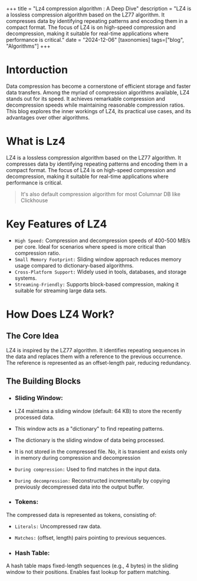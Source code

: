 +++
title = "Lz4 compression algorithm : A Deep Dive"
description = "LZ4 is a lossless compression algorithm based on the LZ77 algorithm. It compresses data by identifying repeating patterns and encoding them in a compact format. The focus of LZ4 is on high-speed compression and decompression, making it suitable for real-time applications where performance is critical."
date = "2024-12-06"
[taxonomies]
tags=["blog", "Algorithms"]
+++

# Intorduction

Data compression has become a cornerstone of efficient storage and faster data transfers. Among the myriad of compression algorithms available, LZ4 stands out for its speed. It achieves remarkable compression and decompression speeds while maintaining reasonable compression ratios. This blog explores the inner workings of LZ4, its practical use cases, and its advantages over other algorithms.

# What is Lz4

LZ4 is a lossless compression algorithm based on the LZ77 algorithm. It compresses data by identifying repeating patterns and encoding them in a compact format. The focus of LZ4 is on high-speed compression and decompression, making it suitable for real-time applications where performance is critical.

> It's also default compression algorithm for most Columnar DB like Clickhouse

# Key Features of LZ4
- `High Speed:` Compression and decompression speeds of 400-500 MB/s per core. Ideal for scenarios where speed is more critical than compression ratio.
- `Small Memory Footprint:` Sliding window approach reduces memory usage compared to dictionary-based algorithms.
- `Cross-Platform Support:` Widely used in tools, databases, and storage systems.
- `Streaming-Friendly:` Supports block-based compression, making it suitable for streaming large data sets.

# How Does LZ4 Work?

## The Core Idea
LZ4 is inspired by the LZ77 algorithm. It identifies repeating sequences in the data and replaces them with a reference to the previous occurrence. The reference is represented as an offset-length pair, reducing redundancy.

## The Building Blocks
- ### Sliding Window:
- LZ4 maintains a sliding window (default: 64 KB) to store the recently processed data.
- This window acts as a "dictionary" to find repeating patterns.
- The dictionary is the sliding window of data being processed.
- It is not stored in the compressed file. No, it is transient and exists only in memory during compression and decompression
- `During compression:`
Used to find matches in the input data.
- `During decompression:`
Reconstructed incrementally by copying previously decompressed data into the output buffer.


- ### Tokens:
The compressed data is represented as tokens, consisting of:
- `Literals:` Uncompressed raw data.
- `Matches:` (offset, length) pairs pointing to previous sequences.

- ### Hash Table:
A hash table maps fixed-length sequences (e.g., 4 bytes) in the sliding window to their positions.
Enables fast lookup for pattern matching.


